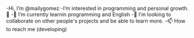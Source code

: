   -Hi, I’m @mailygomez
  -I’m interested in programming and personal growth. 🥰
  -🧠 I’m currently learnin programming and English
  -💞️ I’m looking to collaborate on other people's projects and be able to learn more.
  -📫 How to reach me (developing)

<!---
mailygomez/mailygomez is a ✨ special ✨ repository because its `README.md` (this file) appears on your GitHub profile.
You can click the Preview link to take a look at your changes.
--->
